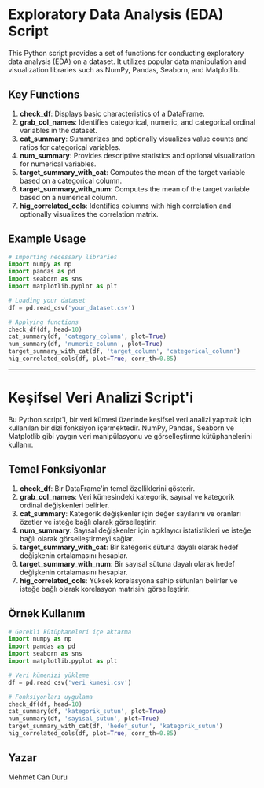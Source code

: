 # Exploratory Data Analysis (EDA) Script

This Python script provides a set of functions for conducting exploratory data analysis (EDA) on a dataset. It utilizes popular data manipulation and visualization libraries such as NumPy, Pandas, Seaborn, and Matplotlib.

## Key Functions

1. **check_df**: Displays basic characteristics of a DataFrame.
2. **grab_col_names**: Identifies categorical, numeric, and categorical ordinal variables in the dataset.
3. **cat_summary**: Summarizes and optionally visualizes value counts and ratios for categorical variables.
4. **num_summary**: Provides descriptive statistics and optional visualization for numerical variables.
5. **target_summary_with_cat**: Computes the mean of the target variable based on a categorical column.
6. **target_summary_with_num**: Computes the mean of the target variable based on a numerical column.
7. **hig_correlated_cols**: Identifies columns with high correlation and optionally visualizes the correlation matrix.

## Example Usage

```python
# Importing necessary libraries
import numpy as np
import pandas as pd
import seaborn as sns
import matplotlib.pyplot as plt

# Loading your dataset
df = pd.read_csv('your_dataset.csv')

# Applying functions
check_df(df, head=10)
cat_summary(df, 'category_column', plot=True)
num_summary(df, 'numeric_column', plot=True)
target_summary_with_cat(df, 'target_column', 'categorical_column')
hig_correlated_cols(df, plot=True, corr_th=0.85)
```

---

# Keşifsel Veri Analizi Script'i

Bu Python script'i, bir veri kümesi üzerinde keşifsel veri analizi yapmak için kullanılan bir dizi fonksiyon içermektedir. NumPy, Pandas, Seaborn ve Matplotlib gibi yaygın veri manipülasyonu ve görselleştirme kütüphanelerini kullanır.

## Temel Fonksiyonlar

1. **check_df**: Bir DataFrame'in temel özelliklerini gösterir.
2. **grab_col_names**: Veri kümesindeki kategorik, sayısal ve kategorik ordinal değişkenleri belirler.
3. **cat_summary**: Kategorik değişkenler için değer sayılarını ve oranları özetler ve isteğe bağlı olarak görselleştirir.
4. **num_summary**: Sayısal değişkenler için açıklayıcı istatistikleri ve isteğe bağlı olarak görselleştirmeyi sağlar.
5. **target_summary_with_cat**: Bir kategorik sütuna dayalı olarak hedef değişkenin ortalamasını hesaplar.
6. **target_summary_with_num**: Bir sayısal sütuna dayalı olarak hedef değişkenin ortalamasını hesaplar.
7. **hig_correlated_cols**: Yüksek korelasyona sahip sütunları belirler ve isteğe bağlı olarak korelasyon matrisini görselleştirir.

## Örnek Kullanım

```python
# Gerekli kütüphaneleri içe aktarma
import numpy as np
import pandas as pd
import seaborn as sns
import matplotlib.pyplot as plt

# Veri kümenizi yükleme
df = pd.read_csv('veri_kumesi.csv')

# Fonksiyonları uygulama
check_df(df, head=10)
cat_summary(df, 'kategorik_sutun', plot=True)
num_summary(df, 'sayisal_sutun', plot=True)
target_summary_with_cat(df, 'hedef_sutun', 'kategorik_sutun')
hig_correlated_cols(df, plot=True, corr_th=0.85)
```

## Yazar
Mehmet Can Duru
